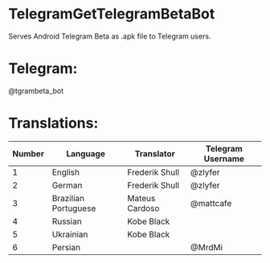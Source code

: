 # TelegramGetTelegramBetaBot

Serves Android Telegram Beta as .apk file to Telegram users.

# Telegram:

@tgrambeta_bot

# Translations:

| Number | Language             | Translator     | Telegram Username |
| :----- | -------------------- | -------------- | ----------------- |
| 1      | English              | Frederik Shull | @zlyfer            |
| 2      | German               | Frederik Shull | @zlyfer            |
| 3      | Brazilian Portuguese | Mateus Cardoso | @mattcafe         |
| 4      | Russian              | Kobe Black     |                   |
| 5      | Ukrainian            | Kobe Black     |                   |
| 6      | Persian              |                | @MrdMi            |
